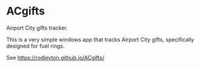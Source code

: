 # ACgifts
Airport City gifts tracker.

This is a very simple windows app that tracks Airport City gifts, specifically designed for fuel rings.

See https://rodleyton.github.io/ACgifts/